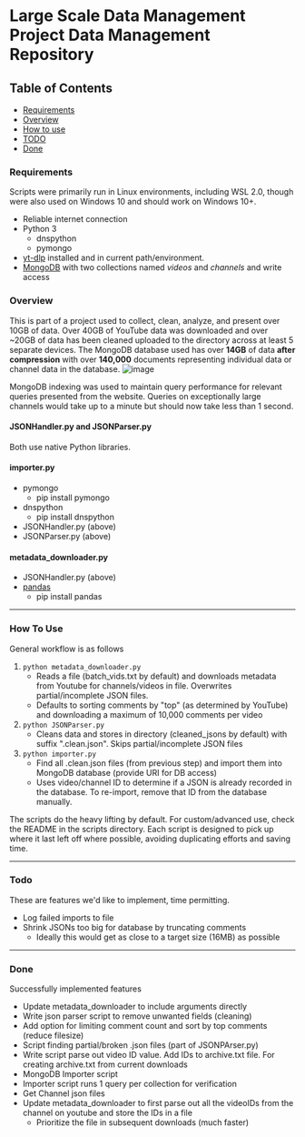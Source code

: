 # Large Scale Data Management Project Data Management Repository

## Table of Contents
- [Requirements](#requirements)
- [Overview](#overview)
- [How to use](#how-to-use)
- [TODO](#todo)
- [Done](#done)




### Requirements 
Scripts were primarily run in Linux environments, including WSL 2.0, though were also used on Windows 10 and should work on Windows 10+.

* Reliable internet connection
* Python 3
  * dnspython
  * pymongo
* [yt-dlp](https://github.com/yt-dlp/yt-dlp) installed and in current path/environment.
* [MongoDB](https://mongodb.com/) with two collections named *videos* and *channels* and write access

### Overview
This is part of a project used to collect, clean, analyze, and present over 10GB of data. Over 40GB of YouTube data was downloaded and over ~20GB of data has been cleaned uploaded to the directory across at least 5 separate devices. 
The MongoDB database used has over **14GB** of data **after compression** with over **140,000** documents representing individual data or channel data in the database.
![image](https://user-images.githubusercontent.com/90591648/166892693-c56d4fc1-6867-4681-9656-7292183c6883.png)

MongoDB indexing was used to maintain query performance for relevant queries presented from the website. Queries on exceptionally large channels would take up to a minute but should now take less than 1 second.

#### JSONHandler.py and JSONParser.py
Both use native Python libraries.

#### importer.py
* pymongo
  * pip install pymongo
* dnspython
  * pip install dnspython
* JSONHandler.py (above)
* JSONParser.py (above)

#### metadata_downloader.py
* JSONHandler.py (above)
* [pandas](https://pandas.pydata.org/)
  * pip install pandas
----

### How To Use
General workflow is as follows
1. `python metadata_downloader.py`
    - Reads a file (batch_vids.txt by default) and downloads metadata from Youtube for channels/videos in file. Overwrites partial/incomplete JSON files.
    - Defaults to sorting comments by "top" (as determined by YouTube) and downloading a maximum of 10,000 comments per video
2. `python JSONParser.py`
    - Cleans data and stores in directory (cleaned_jsons by default) with suffix ".clean.json". Skips partial/incomplete JSON files
3. `python importer.py`
    - Find all .clean.json files (from previous step) and import them into MongoDB database (provide URI for DB access)
    - Uses video/channel ID to determine if a JSON is already recorded in the database. To re-import, remove that ID from the database manually.

The scripts do the heavy lifting by default. For custom/advanced use, check the README in the scripts directory.
Each script is designed to pick up where it last left off where possible, avoiding duplicating efforts and saving time.

---

### Todo 
These are features we'd like to implement, time permitting.
* Log failed imports to file 
* Shrink JSONs too big for database by truncating comments
  * Ideally this would get as close to a target size (16MB) as possible 

---

### Done
Successfully implemented features
* Update metadata_downloader to include arguments directly
* Write json parser script to remove unwanted fields (cleaning)
 * Add option for limiting comment count and sort by top comments (reduce filesize)
* Script finding partial/broken .json files (part of JSONPArser.py)
* Write script parse out video ID value. Add IDs to archive.txt file. For creating archive.txt from current downloads
* MongoDB Importer script
* Importer script runs 1 query per collection for verification
* Get Channel json files
* Update metadata_downloader to first parse out all the videoIDs from the channel on youtube and store the IDs in a file
  * Prioritize the file in subsequent downloads (much faster)

